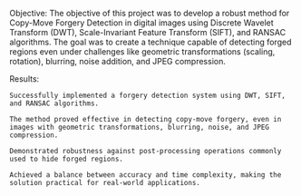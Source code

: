 Objective: The objective of this project was to develop a robust method for Copy-Move Forgery Detection in digital images using Discrete Wavelet Transform (DWT), Scale-Invariant Feature Transform (SIFT), and RANSAC algorithms. The goal was to create a technique capable of detecting forged regions even under challenges like geometric transformations (scaling, rotation), blurring, noise addition, and JPEG compression.

Results:

    Successfully implemented a forgery detection system using DWT, SIFT, and RANSAC algorithms.

    The method proved effective in detecting copy-move forgery, even in images with geometric transformations, blurring, noise, and JPEG compression.

    Demonstrated robustness against post-processing operations commonly used to hide forged regions.

    Achieved a balance between accuracy and time complexity, making the solution practical for real-world applications.
